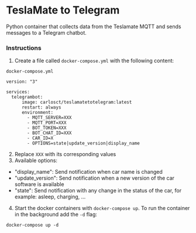 # TeslaMate to Telegram

Python container that collects data from the Teslamate MQTT and sends messages to a Telegram chatbot.

### Instructions

1. Create a file called `docker-compose.yml` with the following content:
~~~
docker-compose.yml

version: "3"

services:
  telegrambot:
      image: carlosct/teslamatetotelegram:latest
      restart: always
      environment:
        - MQTT_SERVER=XXX
        - MQTT_PORT=XXX
        - BOT_TOKEN=XXX
        - BOT_CHAT_ID=XXX
        - CAR_ID=X
        - OPTIONS=state|update_version|display_name
~~~
2. Replace `XXX` with its corresponding values
3. Available options:
- "display_name": Send notification when car name is changed
- "update_version": Send notification when a new version of the car software is available
- "state": Send notification with any change in the status of the car, for example: asleep, charging, ...
4. Start the docker containers with `docker-compose up`. To run the container in the background add the `-d` flag:
~~~
docker-compose up -d
~~~